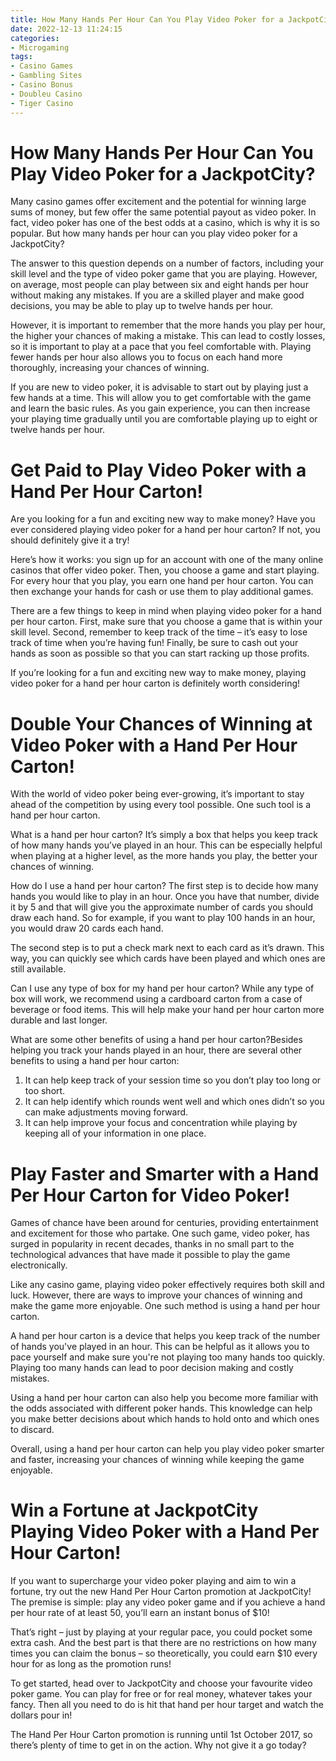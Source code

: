```yaml
---
title: How Many Hands Per Hour Can You Play Video Poker for a JackpotCity
date: 2022-12-13 11:24:15
categories:
- Microgaming
tags:
- Casino Games
- Gambling Sites
- Casino Bonus
- Doubleu Casino
- Tiger Casino
---
```



#  How Many Hands Per Hour Can You Play Video Poker for a JackpotCity?

Many casino games offer excitement and the potential for winning large sums of money, but few offer the same potential payout as video poker. In fact, video poker has one of the best odds at a casino, which is why it is so popular. But how many hands per hour can you play video poker for a JackpotCity?

The answer to this question depends on a number of factors, including your skill level and the type of video poker game that you are playing. However, on average, most people can play between six and eight hands per hour without making any mistakes. If you are a skilled player and make good decisions, you may be able to play up to twelve hands per hour.

However, it is important to remember that the more hands you play per hour, the higher your chances of making a mistake. This can lead to costly losses, so it is important to play at a pace that you feel comfortable with. Playing fewer hands per hour also allows you to focus on each hand more thoroughly, increasing your chances of winning.

If you are new to video poker, it is advisable to start out by playing just a few hands at a time. This will allow you to get comfortable with the game and learn the basic rules. As you gain experience, you can then increase your playing time gradually until you are comfortable playing up to eight or twelve hands per hour.

#  Get Paid to Play Video Poker with a Hand Per Hour Carton!

Are you looking for a fun and exciting new way to make money? Have you ever considered playing video poker for a hand per hour carton? If not, you should definitely give it a try!

Here’s how it works: you sign up for an account with one of the many online casinos that offer video poker. Then, you choose a game and start playing. For every hour that you play, you earn one hand per hour carton. You can then exchange your hands for cash or use them to play additional games.

There are a few things to keep in mind when playing video poker for a hand per hour carton. First, make sure that you choose a game that is within your skill level. Second, remember to keep track of the time – it’s easy to lose track of time when you’re having fun! Finally, be sure to cash out your hands as soon as possible so that you can start racking up those profits.

If you’re looking for a fun and exciting new way to make money, playing video poker for a hand per hour carton is definitely worth considering!

#  Double Your Chances of Winning at Video Poker with a Hand Per Hour Carton!

With the world of video poker being ever-growing, it’s important to stay ahead of the competition by using every tool possible. One such tool is a hand per hour carton.

What is a hand per hour carton? It’s simply a box that helps you keep track of how many hands you’ve played in an hour. This can be especially helpful when playing at a higher level, as the more hands you play, the better your chances of winning.

How do I use a hand per hour carton? The first step is to decide how many hands you would like to play in an hour. Once you have that number, divide it by 5 and that will give you the approximate number of cards you should draw each hand. So for example, if you want to play 100 hands in an hour, you would draw 20 cards each hand.

The second step is to put a check mark next to each card as it’s drawn. This way, you can quickly see which cards have been played and which ones are still available.

Can I use any type of box for my hand per hour carton? While any type of box will work, we recommend using a cardboard carton from a case of beverage or food items. This will help make your hand per hour carton more durable and last longer.

What are some other benefits of using a hand per hour carton?Besides helping you track your hands played in an hour, there are several other benefits to using a hand per hour carton:

1) It can help keep track of your session time so you don’t play too long or too short.
2) It can help identify which rounds went well and which ones didn’t so you can make adjustments moving forward. 
3) It can help improve your focus and concentration while playing by keeping all of your information in one place.

#  Play Faster and Smarter with a Hand Per Hour Carton for Video Poker!

Games of chance have been around for centuries, providing entertainment and excitement for those who partake. One such game, video poker, has surged in popularity in recent decades, thanks in no small part to the technological advances that have made it possible to play the game electronically.

Like any casino game, playing video poker effectively requires both skill and luck. However, there are ways to improve your chances of winning and make the game more enjoyable. One such method is using a hand per hour carton.

A hand per hour carton is a device that helps you keep track of the number of hands you've played in an hour. This can be helpful as it allows you to pace yourself and make sure you're not playing too many hands too quickly. Playing too many hands can lead to poor decision making and costly mistakes.

Using a hand per hour carton can also help you become more familiar with the odds associated with different poker hands. This knowledge can help you make better decisions about which hands to hold onto and which ones to discard.

Overall, using a hand per hour carton can help you play video poker smarter and faster, increasing your chances of winning while keeping the game enjoyable.

#  Win a Fortune at JackpotCity Playing Video Poker with a Hand Per Hour Carton!

If you want to supercharge your video poker playing and aim to win a fortune, try out the new Hand Per Hour Carton promotion at JackpotCity! The premise is simple: play any video poker game and if you achieve a hand per hour rate of at least 50, you’ll earn an instant bonus of $10!

That’s right – just by playing at your regular pace, you could pocket some extra cash. And the best part is that there are no restrictions on how many times you can claim the bonus – so theoretically, you could earn $10 every hour for as long as the promotion runs!

To get started, head over to JackpotCity and choose your favourite video poker game. You can play for free or for real money, whatever takes your fancy. Then all you need to do is hit that hand per hour target and watch the dollars pour in!

The Hand Per Hour Carton promotion is running until 1st October 2017, so there’s plenty of time to get in on the action. Why not give it a go today?